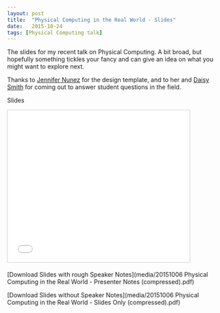```yaml
---
layout: post
title:  "Physical Computing in the Real World - Slides"
date:   2015-10-24
tags: [Physical Computing talk]
---
```


The slides for my recent talk on Physical Computing. A bit broad, but hopefully something tickles your fancy and can give an idea on what you might want to explore next. 

Thanks to [Jennifer Nunez](http://www.jennifernunez.com.au/) for the design template, and to her and [Daisy Smith](http://daisymarie128.github.io/) for coming out to answer student questions in the field.

Slides

<iframe src="//www.slideshare.net/slideshow/embed_code/key/uYRRpfyO3MElRM" width="425" height="355" frameborder="0" marginwidth="0" marginheight="0" scrolling="no" style="border:1px solid #CCC; border-width:1px; margin-bottom:5px; max-width: 100%;" allowfullscreen> </iframe>


[Download Slides with rough Speaker Notes](media/20151006 Physical Computing in the Real World - Presenter Notes (compressed).pdf)

[Download Slides without Speaker Notes](media/20151006 Physical Computing in the Real World - Slides Only (compressed).pdf)

